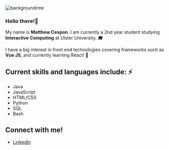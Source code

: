 ![backgroundrme](https://github.com/matthewcespon/matthewcespon/assets/98528639/e561645a-5370-4384-ab42-8ec7eb41946b)

### Hello there!👋 

My name is **Matthew Cespon**. I am currently a 2nd year student studying **Interactive Computing** at Ulster University. 🎓

I have a big interest in front end technologies covering frameworks such as **Vue JS**, and currently learning React! 📝

## Current skills and languages include: ⚡
+ Java
+ JavaScript
+ HTML/CSS
+ Python
+ SQL
+ Bash

## Connect with me!
+ [LinkedIn](https://www.linkedin.com/in/matthewcespon)


<!--
**matthewcespon/matthewcespon** is a ✨ _special_ ✨ repository because its `README.md` (this file) appears on your GitHub profile.

Here are some ideas to get you started:

- 🔭 I’m currently working on ...
- 🌱 I’m currently learning ...
- 👯 I’m looking to collaborate on ...
- 🤔 I’m looking for help with ...
- 💬 Ask me about ...
- 📫 How to reach me: ...
- 😄 Pronouns: ...
- ⚡ Fun fact: ...
-->
